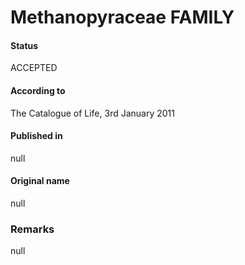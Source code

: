 # Methanopyraceae FAMILY

#### Status
ACCEPTED

#### According to
The Catalogue of Life, 3rd January 2011

#### Published in
null

#### Original name
null

### Remarks
null